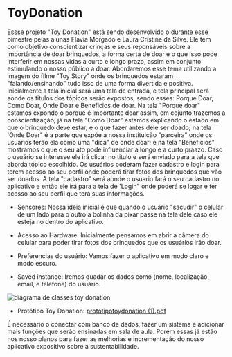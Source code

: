 # ToyDonation

Essse projeto "Toy Donation" está sendo desenvolvido o durante esse bimestre pelas alunas Flavia Morgado e Laura Cristine da Silve. Ele tem como objetivo conscientizar crinças e seus reponsáveis sobre a importância de doar brinquedos, a forma certa de doar e o que isso pode interferir em nossas vidas a curto e longo prazo, assim em conjunto estimulando o nosso público a doar. Abordaremos esse tema utilizando a imagem do filme "Toy Story" onde os brinquedos estaram "falando/ensinando" tudo isso de uma forma divertida e positiva. 
	Inicialmente a tela inicial será uma tela de entrada, e tela principal será aonde os titulos dos tópicos serão expostos, sendo esses: Porque Doar, Como Doar, Onde Doar e Beneficios de doar. Na tela "Porque doar" estamos expondo o porque é importante doar assim, em cojunto trazemos a conscientização; já na tela "Como Doar" estamos explicando o estado em que o brinquedo deve estar, e o que fazer antes dele ser doado; na tela 'Onde Doar" é a parte que expõe a nossa instituição "parceira" onde os usuarios terão ela como uma "dica" de onde doar; e na tela "Beneficios" mostramos o que o seu ato pode influenciar a longo e a curto praazo.   Caso o usuário se interesse ele irá clicar no titulo e será enviado para a tela que aborda tópico escolhido. Os  usuários poderam fazer cadastro e login para terem acesso ao seu perfil onde poderá tirar fotos dos brinquedos que vão ser doados. A tela "cadastro" será aonde o usuario fará o seu cadastro no aplicativo e então ele irá para a tela de 'Login" onde poderá se logar e ter acesso ao seu perfil que terá suas informações.

 - Sensores: Nossa ideia inicial é que quando o usuário "sacudir" o celular de um lado para o outro a bolinha da pixar passe na tela dele caso ele esteja no dentro do aplicativo.

 - Acesso ao Hardware: Inicialmente pensamos em abrir a câmera do celular para poder tirar fotos dos brinquedos que os usuários irão doar.

 - Preferencias do usuário: Vamos fazer o aplicativo em modo claro e modo escuro. 

 - Saved instance: Iremos guadar os dados como (nome, localização, email, e telefone) do usuário.


![diagrama de classes toy donation](https://github.com/FlaviaAMorgado/ToyDonation/assets/127445372/9b41077c-7045-4782-a2fb-5113d44502e9)

 - Protótipo Toy Donation:
 [protótipotoydonation (1).pdf](https://github.com/FlaviaAMorgado/ToyDonation/files/12317801/prototipotoydonation.1.pdf)


É necessário o conectar com banco de dados, fazer um sistema e adicionar mais funções que serão ensinadas em sala de aula. Porém essas já estão nos nosso planos para fazer as melhorias e incrementação do nosso aplicativo expositivo sobre a sustentabilidade.

